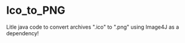 # Ico_to_PNG

Litle java code to convert archives ".ico" to ".png" using Image4J as a dependency!


